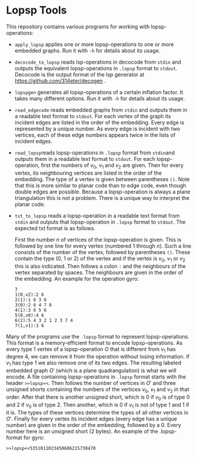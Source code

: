 # Lopsp Tools
This repository contains various programs for working with lopsp-operations:
* `apply_lopsp` applies one or more lopsp-operations to one or more embedded graphs. Run it with `-h` for details about its usage.
* `decocode_to_lopsp` reads lsp-operations in decocode from `stdin` and outputs the equivalent lopsp-operations in `.lopsp` format to `stdout`. Decocode is the output format of the lsp generator at https://github.com/314eter/decogen . 
* `lopspgen` generates all lopsp-operations of a certain inflation factor. It takes many different options. Run it with `-h` for details about its usage.
* `read_edgecode` reads embedded graphs from `stdin` and outputs them in a readable text format to `stdout`. For each vertex of the graph its incident edges are listed in the order of the embedding. Every edge is represented by a unique number. As every edge is incident with two vertices, each of these edge numbers appears twice in the lists of incident edges.
* `read_lopsp`reads lopsp-operations in `.lopsp` format from `stdin`and outputs them in a readable text format to `stdout`. For each lopsp-operation, first the numbers of $v_0$, $v_1$ and $v_2$ are given. Then for every vertex, its neighbouring vertices are listed in the order of the embedding. The type of a vertex is given between parentheses `()`. Note that this is more similar to planar code than to edge code, even though double edges are possible. Because a lopsp-operation is always a plane triangulation this is not a problem. There is a unique way to interpret the planar code. 
* `txt_to_lopsp` reads a lopsp-operation in a readable text format from `stdin` and outputs that lopsp-operation in `.lopsp` format to `stdout`. The expected txt format is as follows. 

	First the number $n$ of vertices of the lopsp-operation is given. This is  followed by one line for every vertex 	(numbered 1 through $n$). Such a line consists of the number of the vertex,  followed by parentheses `()`. These contain the type (0, 1 or 2) of the vertex and if the vertex is $v_0$, $v_1$  or $v_2$ this is also indicated. Then follows a colon `:` and the neighbours of the vertex separated by spaces. The  neighbours are given in the order of the embedding. An example for the operation gyro: 
	   
	```
	7  
	1(0,v2):2 6  
	2(1):1 6 3 6  
	3(0):2 6 4 7 6  
	4(1):3 6 5 6  
	5(0,v0):4 6  
	6(2):5 4 3 2 1 2 3 7 4  
	7(1,v1):3 6
	```


Many of the programs use the `.lopsp` format to represent lopsp-operations. This format is a memory-efficient format to encode lopsp-operations. As every type 1 vertex of a  lopsp-operation $O$ that is different from $v_1$ has degree 4, we can remove it from the operation without  losing information. If $v_1$ has type 1 we also remove one of its two edges. The resulting labeled embedded  graph $O'$ (which is a plane quadrangulation) is what we will encode. A file containing lopsp-operations in `.lopsp` format starts with the header `>>lopsp<<`.  Then follows the number of vertices in $O'$ and three unsigned shorts containing the numbers of the vertices  $v_0$, $v_1$ and $v_2$ in that order. After that there is another unsigned short, which is 0 if $v_0$ is of type 0 and 2  if $v_0$ is of type 2. Then another, which is 0 if $v_1$ is not of type 1 and 1 if it is. The types of these vertices  determine the types of all other vertices in $O'$. Finally for every vertex its incident edges (every edge has a  unique number) are given in the order of the embedding, followed by a 0. Every number here is an unsigned short  (2 bytes). An example of the .lopsp-format for gyro:  

```  
>>lopsp<<5351011023450606215730470
```
